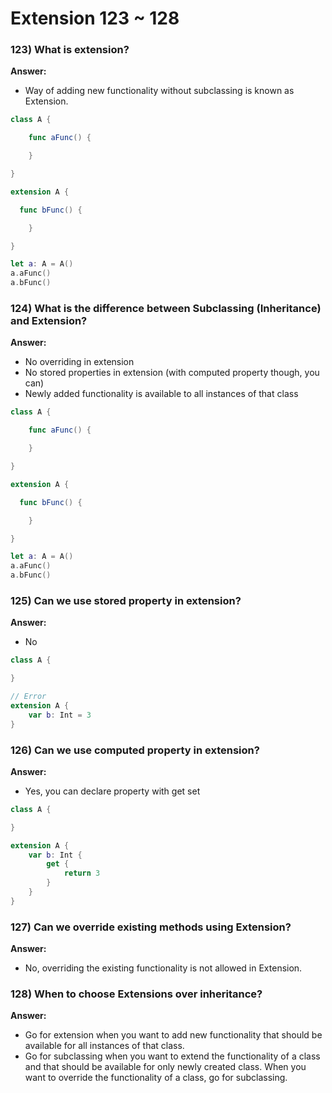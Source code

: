 # Extension 123 ~ 128

### 123) What is extension?

**Answer:**

- Way of adding new functionality without subclassing is known as Extension.

```swift
class A {

	func aFunc() {

	}

}

extension A {

  func bFunc() {

	}

}

let a: A = A()
a.aFunc()
a.bFunc()
```

### 124) What is the difference between Subclassing (Inheritance) and Extension?

**Answer:**

- No overriding in extension
- No stored properties in extension (with computed property though, you can)
- Newly added functionality is available to all instances of that class

```swift
class A {

	func aFunc() {

	}

}

extension A {

  func bFunc() {

	}

}

let a: A = A()
a.aFunc()
a.bFunc()
```

### 125) Can we use stored property in extension?

**Answer:**

- No

```swift
class A {

}

// Error
extension A {
	var b: Int = 3
}
```

### 126) Can we use computed property in extension?

**Answer:**

- Yes, you can declare property with get set

```swift
class A {

}

extension A {
	var b: Int {
		get {
			return 3
		}
	}
}
```

### 127) Can we override existing methods using Extension?

**Answer:**

- No, overriding the existing functionality is not allowed in Extension.

### 128) When to choose Extensions over inheritance?

**Answer:**

- Go for extension when you want to add new functionality that should be available for all instances of that class.
- Go for subclassing when you want to extend the functionality of a class and that should be available for only newly created class. When you want to override the functionality of a class, go for subclassing.
